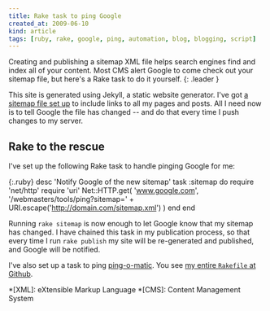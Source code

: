 ```yaml
---
title: Rake task to ping Google
created_at: 2009-06-10
kind: article
tags: [ruby, rake, google, ping, automation, blog, blogging, script]
---
```

Creating and publishing a sitemap XML file helps search engines find and index
all of your content. Most CMS alert Google to come check out your sitemap
file, but here's a Rake task to do it yourself.
{: .leader }

This site is generated using Jekyll, a static website generator. I've got [a
sitemap file set up][1] to include links to all my pages and posts. All I need
now is to tell Google the file has changed -- and do that every time I push
changes to my server.

## Rake to the rescue

I've set up the following Rake task to handle pinging Google for me:

{:.ruby}
    desc 'Notify Google of the new sitemap'
    task :sitemap do
        require 'net/http'
        require 'uri'
        Net::HTTP.get(
            'www.google.com',
            '/webmasters/tools/ping?sitemap=' +
            URI.escape('http://domain.com/sitemap.xml')
        )
      end
    end

Running `rake sitemap` is now enough to let Google know that my sitemap has
changed. I have chained this task in my publication process, so that every
time I run `rake publish` my site will be re-generated and published, and
Google will be notified.

I've also set up a task to ping [ping-o-matic][2]. You see
[my entire `Rakefile` at Github][3].

*[XML]: eXtensible Markup Language
*[CMS]: Content Management System

[1]: http://github.com/avdgaag/arjanvandergaag.nl/blob/cbc47e03d4cf766278f2982bfe79862cb251fd34/sitemap.xml "View my sitemap file on Github"
[2]: http://pingomatic.com/ "Ping-o-Matic pings a lot of services for you"
[3]: http://github.com/avdgaag/arjanvandergaag.nl/blob/28539bc736a05b28f2aa4ef81e4f61f3f91375a0/Rakefile "See my project's Rakefile"
